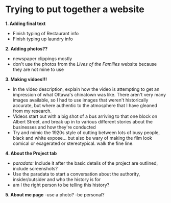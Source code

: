 # Trying to put together a website #
**1. Adding final text**
- Finish typing of Restaurant info
- Finish typing up laundry info

**2. Adding photos??**
- newspaper clippings mostly
- don't use the photos from the *Lives of the Families* website because they are not mine to use

**3. Making vidoes!!!**
- In the video description, explain how the video is attempting to get an impression of what Ottawa's chinatown was like. There aren't very many images available, so I had to use images that weren't historically accurate, but where authentic to the atmosphere that I have gleaned from my research.
- Videos start out with a big shot of a bus arriving to that one block on Albert Street, and break up in to various different stories about the businesses and how they're conducted
- Try and mimic the 1920s style of cutting between lots of busy people, black and white expose... but also be wary of making the film look comical or exagerated or stereotypical. walk the fine line.

**4. About the Project tab**
- *paradata:*  Include it after the basic details of the project are outlined, include screenshots?
- Use the paradata to start a conversation about the authority, insider/outsider and who the history is for
- am I the right person to be telling this history?

**5. About me page**
-use a photo?
-be personal?
